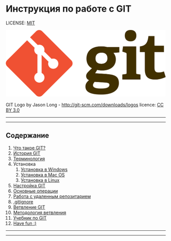 # Инструкция по работе с GIT

LICENSE: [MIT](./license.md)


![git-logo](./assets/git-logo.png)

GIT Logo by Jason Long - http://git-scm.com/downloads/logos
licence: [CC BY 3.0](https://creativecommons.org/licenses/by/3.0/)

---
---


## Содержание 

1. [Что такое GIT?](./about_git.md)
2. [История GIT](./history.md) 
3. [Терминология](./vocabulary.md)
4. Установка
   1. [Установка в Windows](./win_install.md)
   2. [Установка в Mac OS](./mac_install.md)
   3. [Установка в Linux](./lin_install.md)
5. [Настройка GIT](./config.md)   
6. [Основные операции](./main_oper.md)
7. [Работа с удаленным репозитарием](./remote.md)
8. [.gitignore](./gitignore.md)
9. [Ветвление GIT](./branch.md)
10. [Методология ветвления](./branch_method.md)
11. [Учебник по GIT](https://githowto.com/ru)
12. [Have fun :)](./havefun.md)

---
---



